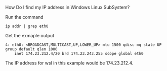 How Do I find my IP address in Windows Linux SubSystem?

Run the command

`ip addr | grep eth0`

Get the exmaple output 

```
4: eth0: <BROADCAST,MULTICAST,UP,LOWER_UP> mtu 1500 qdisc mq state UP group default qlen 1000
    inet 174.23.212.4/20 brd 174.23.243.255 scope global eth0
```

The IP address for wsl in this example would be 174.23.212.4.
